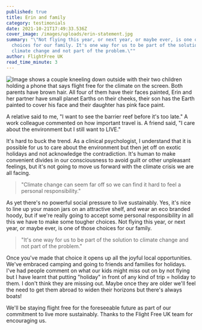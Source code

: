 ```yaml
---
published: true
title: Erin and family
category: testimonials
date: 2021-10-21T17:49:33.536Z
cover_image: /images/uploads/erin-statement.jpg
summary: "\"Not flying this year, or next year, or maybe ever, is one of those
  choices for our family. It's one way for us to be part of the solution to
  climate change and not part of the problem.\""
author: FlightFree UK
read_time_minute: 3
---
```

![Image shows a couple kneeling down outside with their two children holding a phone that says flight free for the climate on the screen. Both parents have brown hair. All four of them have their faces painted, Erin and her partner have small planet Earths on their cheeks, their son has the Earth painted to cover his face and their daughter has pink face paint.](/images/uploads/erin-statement.jpg)

A relative said to me, "I want to see the barrier reef before it's too late." A work colleague commented on how important travel is. A friend said, "I care about the environment but I still want to LIVE." 

It's hard to buck the trend. As a clinical psychologist, I understand that it is possible for us to care about the environment but then jet off on exotic holidays and not acknowledge the contradiction. It's human to make convenient divides in our consciousness to avoid guilt or other unpleasant feelings, but it's not going to move us forward with the climate crisis we are all facing.

> "Climate change can seem far off so we can find it hard to feel a personal responsibility."

As yet there's no powerful social pressure to live sustainably. Yes, it's nice to line up your mason jars on an attractive shelf, and wear an eco branded hoody, but if we're really going to accept some personal responsibility in all this we have to make some tougher choices. Not flying this year, or next year, or maybe ever, is one of those choices for our family. 

> "It's one way for us to be part of the solution to climate change and not part of the problem."

Once you've made that choice it opens up all the joyful local opportunities. We've embraced camping and going to friends and families for holidays. I've had people comment on what our kids might miss out on by not flying but I have learnt that putting "holiday" in front of any kind of trip = holiday to them. I don't think they are missing out. Maybe once they are older we'll feel the need to get them abroad to widen their horizons but there's always boats! 

We'll be staying flight free for the foreseeable future as part of our commitment to live more sustainably. Thanks to the Flight Free UK team for encouraging us.